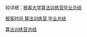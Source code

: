 较详细：[极客大学算法训练营毕业总结](https://blog.csdn.net/Miaoshuowen/article/details/103582532)

[极客时间 算法训练营 毕业总结](https://blog.csdn.net/leacock1991/article/details/103554929?utm_medium=distribute.pc_relevant.none-task-blog-BlogCommendFromMachineLearnPai2-1.nonecase&depth_1-utm_source=distribute.pc_relevant.none-task-blog-BlogCommendFromMachineLearnPai2-1.nonecase)

[算法训练营总结](https://blog.csdn.net/leacock1991/category_9538790.html)

